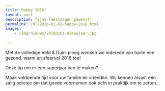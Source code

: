 ```yaml
---
title: Happy 2016!
layout: post
description: fijne feestdagen gewenst!
permalink: /nl/2016-01-01-happy-2016.html
images: 
    - /img/nieuws/20160101-nieuwjaar.jpg
    
---
```


Met de volledige Veld & Duin-ploeg wensen we iedereen van harte een gezond, warm en sfeervol 2016 toe! 

Onze tip om er een superjaar van te maken?<br>

Maak voldoende tijd voor uw familie en vrienden. Wij kennen alvast een zalig adresje om dat goede voornemen ook echt in praktijk om te zetten...


